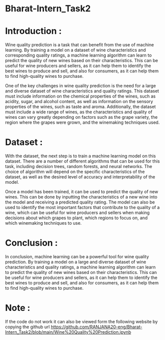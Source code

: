 # Bharat-Intern_Task2
# Introduction :
 Wine quality prediction is a task that can benefit from the use of machine learning. By training a model on a dataset of wine characteristics and corresponding quality ratings, a machine learning algorithm can learn to predict the quality of new wines based on their characteristics. This can be useful for wine producers and sellers, as it can help them to identify the best wines to produce and sell, and also for consumers, as it can help them to find high-quality wines to purchase.

One of the key challenges in wine quality prediction is the need for a large and diverse dataset of wine characteristics and quality ratings. This dataset must include information on the chemical properties of the wines, such as acidity, sugar, and alcohol content, as well as information on the sensory properties of the wines, such as taste and aroma. Additionally, the dataset must include a wide range of wines, as the characteristics and quality of wines can vary greatly depending on factors such as the grape variety, the region where the grapes were grown, and the winemaking techniques used. 
# Dataset :
 With the dataset, the next step is to train a machine learning model on this dataset. There are a number of different algorithms that can be used for this task, including decision trees, random forests, and neural networks. The choice of algorithm will depend on the specific characteristics of the dataset, as well as the desired level of accuracy and interpretability of the model.

Once a model has been trained, it can be used to predict the quality of new wines. This can be done by inputting the characteristics of a new wine into the model and receiving a predicted quality rating. The model can also be used to identify the most important factors that contribute to the quality of a wine, which can be useful for wine producers and sellers when making decisions about which grapes to plant, which regions to focus on, and which winemaking techniques to use. 
# Conclusion :
In conclusion, machine learning can be a powerful tool for wine quality prediction. By training a model on a large and diverse dataset of wine characteristics and quality ratings, a machine learning algorithm can learn to predict the quality of new wines based on their characteristics. This can be useful for wine producers and sellers, as it can help them to identify the best wines to produce and sell, and also for consumers, as it can help them to find high-quality wines to purchase.

# Note :
If the code do not work it can also be viewed form the following website by copying the github url https://github.com/RANJANA20-eng/Bharat-Intern_Task2/blob/main/Wine%20Quality%20Prediction.ipynb
